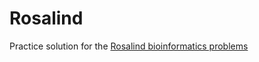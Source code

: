 # Rosalind
Practice solution for the [Rosalind bioinformatics problems](https://rosalind.info/problems/list-view/)
